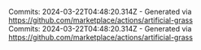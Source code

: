 Commits: 2024-03-22T04:48:20.314Z - Generated via https://github.com/marketplace/actions/artificial-grass
<br>
Commits: 2024-03-22T04:48:20.314Z - Generated via https://github.com/marketplace/actions/artificial-grass
<br>

